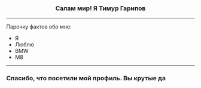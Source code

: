<h3 align= "center"> Салам мир! Я Тимур Гарипов </h3>

----

 Парочку фактов обо мне:

- Я
- Люблю
- BMW
- M8

---

<h3>Спасибо, что посетили мой профиль. Вы крутые да</h3>
